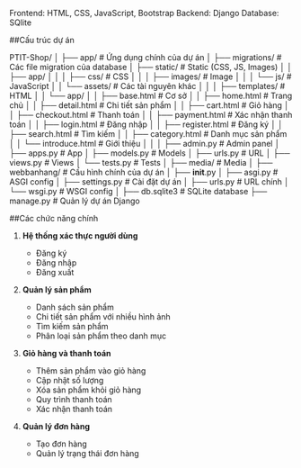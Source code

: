 Frontend: HTML, CSS, JavaScript, Bootstrap
Backend: Django
Database: SQlite

##Cấu trúc dự án

PTIT-Shop/
│
├── app/                            # Ứng dụng chính của dự án
│   ├── migrations/                 # Các file migration của database
│   ├── static/                     # Static (CSS, JS, Images)
│   │   ├── app/
│   │   │   ├── css/                # CSS 
│   │   │   ├── images/             # Image 
│   │   │   └── js/                 # JavaScript 
│   │   └── assets/                 # Các tài nguyên khác
│   │
│   ├── templates/                  # HTML
│   │   └── app/
│   │       ├── base.html           # Cơ sở
│   │       ├── home.html           # Trang chủ
│   │       ├── detail.html         # Chi tiết sản phẩm
│   │       ├── cart.html           # Giỏ hàng
│   │       ├── checkout.html       # Thanh toán
│   │       ├── payment.html        # Xác nhận thanh toán
│   │       ├── login.html          # Đăng nhập
│   │       ├── register.html       # Đăng ký
│   │       ├── search.html         # Tìm kiếm
│   │       ├── category.html       # Danh mục sản phẩm
│   │       └── introduce.html      # Giới thiệu
│   │
│   ├── admin.py                    # Admin panel
│   ├── apps.py                     # App
│   ├── models.py                   # Models
│   ├── urls.py                     # URL 
│   ├── views.py                    # Views
│   └── tests.py                    # Tests
│
├── media/                          # Media 
│
├── webbanhang/                     # Cấu hình chính của dự án
│   ├── __init__.py
│   ├── asgi.py                     # ASGI config
│   ├── settings.py                 # Cài đặt dự án
│   ├── urls.py                     # URL chính
│   └── wsgi.py                     # WSGI config
│
├── db.sqlite3                      # SQLite database
├── manage.py                       # Quản lý dự án Django

##Các chức năng chính
1. **Hệ thống xác thực người dùng**
   - Đăng ký
   - Đăng nhập
   - Đăng xuất

2. **Quản lý sản phẩm**
   - Danh sách sản phẩm
   - Chi tiết sản phẩm với nhiều hình ảnh
   - Tìm kiếm sản phẩm
   - Phân loại sản phẩm theo danh mục

3. **Giỏ hàng và thanh toán**
   - Thêm sản phẩm vào giỏ hàng
   - Cập nhật số lượng
   - Xóa sản phẩm khỏi giỏ hàng
   - Quy trình thanh toán
   - Xác nhận thanh toán

4. **Quản lý đơn hàng**
   - Tạo đơn hàng
   - Quản lý trạng thái đơn hàng
